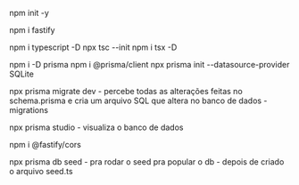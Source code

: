 npm init -y

npm i fastify

npm i typescript -D
npx tsc --init
npm i tsx -D

npm i -D prisma
npm i @prisma/client
npx prisma init --datasource-provider SQLite

npx prisma migrate dev
    - percebe todas as alterações feitas no schema.prisma e cria um arquivo SQL que altera no banco de dados
    - migrations

npx prisma studio
    - visualiza o banco de dados

npm i @fastify/cors

npx prisma db seed
    - pra rodar o seed pra popular o db
        - depois de criado o arquivo seed.ts